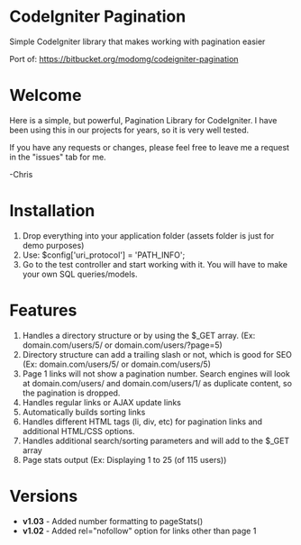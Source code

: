 CodeIgniter Pagination
======================
Simple CodeIgniter library that makes working with pagination easier

Port of: https://bitbucket.org/modomg/codeigniter-pagination

Welcome
=======
Here is a simple, but powerful, Pagination Library for CodeIgniter. I have been using this in our projects for years, so it is very well tested.

If you have any requests or changes, please feel free to leave me a request in the "issues" tab for me.

-Chris

Installation
============
1. Drop everything into your application folder (assets folder is just for demo purposes)
2. Use: $config['uri_protocol'] = 'PATH_INFO';
3. Go to the test controller and start working with it. You will have to make your own SQL queries/models. 

Features
========
1. Handles a directory structure or by using the $_GET array. (Ex: domain.com/users/5/ or domain.com/users/?page=5)
2. Directory structure can add a trailing slash or not, which is good for SEO (Ex: domain.com/users/5/ or domain.com/users/5)
3. Page 1 links will not show a pagination number. Search engines will look at domain.com/users/ and domain.com/users/1/ as duplicate content, so the pagination is dropped.
4. Handles regular links or AJAX update links
5. Automatically builds sorting links
6. Handles different HTML tags (li, div, etc) for pagination links and additional HTML/CSS options.
7. Handles additional search/sorting parameters and will add to the $_GET array
8. Page stats output (Ex: Displaying 1 to 25 (of 115 users))

Versions
========
* **v1.03** - Added number formatting to pageStats()
* **v1.02** - Added rel="nofollow" option for links other than page 1